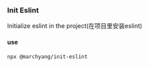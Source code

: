 ### Init Eslint 
Initialize eslint in the project(在项目里安装eslint)
#### use
`npx @marchyang/init-eslint`

